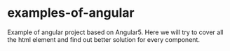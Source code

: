 # examples-of-angular
Example of angular project based on Angular5. Here we will try to cover all the html element and find out better solution for every component.
